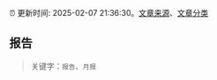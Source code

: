 :alarm_clock: 更新时间: 2025-02-07 21:36:30。[文章来源](/README.md)、[文章分类](/TAGS.md)

## 报告


> 关键字：`报告`、`月报`



